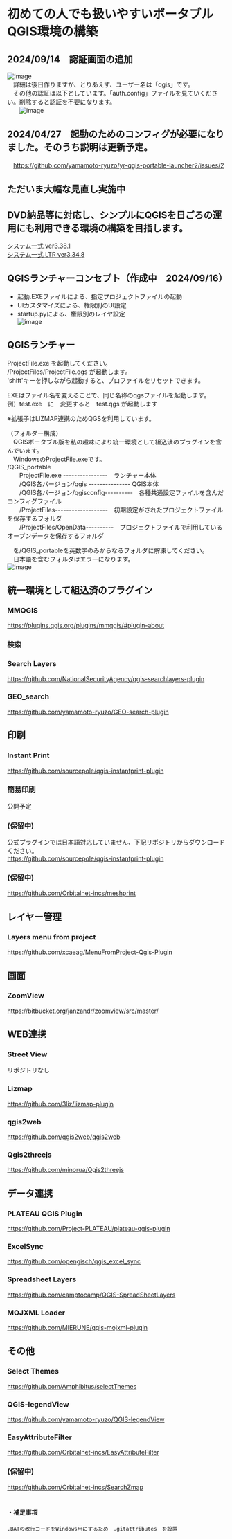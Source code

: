 # 初めての人でも扱いやすいポータブルQGIS環境の構築
## 2024/09/14　認証画面の追加
![image](https://github.com/user-attachments/assets/79b88d27-41c2-4646-a6f9-688945db4efd)  
　詳細は後日作りますが、とりあえず、ユーザー名は「qgis」です。  
　その他の認証は以下としています。「auth.config」ファイルを見ていください。削除すると認証を不要になります。  
　　![image](https://github.com/user-attachments/assets/cacaf744-1e22-4f73-aa0d-fa756d83d74b)

## 2024/04/27　起動のためのコンフィグが必要になりました。そのうち説明は更新予定。
　https://github.com/yamamoto-ryuzo/yr-qgis-portable-launcher2/issues/2
## ただいま大幅な見直し実施中  
## DVD納品等に対応し、シンプルにQGISを日ごろの運用にも利用できる環境の構築を目指します。 
[システム一式 ver3.38.1](https://1drv.ms/u/c/cbbfeab49e70546f/EYyJqLhVbXNFufPDmemiWhABSOS7PdZqyGN_K_YfKuRKIg?e=N0973F)  
[システム一式 LTR ver3.34.8](https://1drv.ms/u/c/cbbfeab49e70546f/EUBx0GqMvbNBgcDbWhdHy4cBjpGuXLGYzPh1cE952tUFeg?e=QgoXg9)  

## QGISランチャーコンセプト（作成中　2024/09/16）
- 起動.EXEファイルによる、指定プロジェクトファイルの起動  
- UIカスタマイズによる、権限別のUI設定   
- startup.pyによる、権限別のレイヤ設定  
![image](https://github.com/user-attachments/assets/20c4a48d-7de1-49c4-9e45-f1da5e1fd8af)
## QGISランチャー
 ProjectFile.exe を起動してください。  
 /ProjectFiles/ProjectFile.qgs が起動します。  
 'shift'キーを押しながら起動すると、プロファイルをリセットできます。

EXEはファイル名を変えることで、同じ名称のqgsファイルを起動します。  
 例）test.exe　に　変更すると　test.qgs が起動します  

 ※拡張子はLIZMAP連携のためQGSを利用しています。
 
（フォルダー構成）  
　QGISポータブル版を私の趣味により統一環境として組込済のプラグインを含んでいます。  
　WindowsのProjectFile.exeです。    
  /QGIS_portable  
　　ProjectFile.exe ----------------　ランチャー本体   
　　/QGIS各バージョン/qgis --------------- QGIS本体  
　　/QGIS各バージョン/qgisconfig----------　各種共通設定ファイルを含んだコンフィグファイル    
　　/ProjectFiles-------------------　初期設定がされたプロジェクトファイルを保存するフォルダ    
　　/ProjectFiles/OpenData----------　プロジェクトファイルで利用しているオープンデータを保存するフォルダ  

　を/QGIS_portableを英数字のみからなるフォルダに解凍してください。   
　日本語を含むフォルダはエラーになります。  
![image](https://github.com/yamamoto-ryuzo/yr-qgis-portable-launcher2/assets/86514652/177ffbe3-654d-4d22-9f70-add09bcf0323)
  
## 統一環境として組込済のプラグイン  
### MMQGIS
[https://plugins.qgis.org/plugins/mmqgis/#plugin-about ](https://michaelminn.com/linux/mmqgis/)   
### 検索  
### Search Layers  
https://github.com/NationalSecurityAgency/qgis-searchlayers-plugin  
### GEO_search  
https://github.com/yamamoto-ryuzo/GEO-search-plugin  
## 印刷  
### Instant Print  
https://github.com/sourcepole/qgis-instantprint-plugin  
### 簡易印刷  
公開予定  
### (保留中)  
公式プラグインでは日本語対応していません、下記リポジトリからダウンロードください。  
https://github.com/sourcepole/qgis-instantprint-plugin  
### (保留中)  
https://github.com/Orbitalnet-incs/meshprint  
## レイヤー管理   
### Layers menu from project  
https://github.com/xcaeag/MenuFromProject-Qgis-Plugin  
## 画面  
### ZoomView  
https://bitbucket.org/janzandr/zoomview/src/master/
## WEB連携  
### Street View  
リポジトリなし  
### Lizmap  
https://github.com/3liz/lizmap-plugin  
### qgis2web  
https://github.com/qgis2web/qgis2web  
### Qgis2threejs  
https://github.com/minorua/Qgis2threejs  
## データ連携  
### PLATEAU QGIS Plugin  
https://github.com/Project-PLATEAU/plateau-qgis-plugin  
### ExcelSync  
https://github.com/opengisch/qgis_excel_sync  
### Spreadsheet Layers  
https://github.com/camptocamp/QGIS-SpreadSheetLayers  
### MOJXML Loader  
https://github.com/MIERUNE/qgis-mojxml-plugin  
## その他  
### Select Themes  
https://github.com/Amphibitus/selectThemes  
### QGIS-legendView  
https://github.com/yamamoto-ryuzo/QGIS-legendView
### EasyAttributeFilter  
https://github.com/Orbitalnet-incs/EasyAttributeFilter  
### (保留中)  
https://github.com/Orbitalnet-incs/SearchZmap  
　　
#### ・補足事項  
    .BATの改行コードをWindows用にするため　.gitattributes　を設置 


